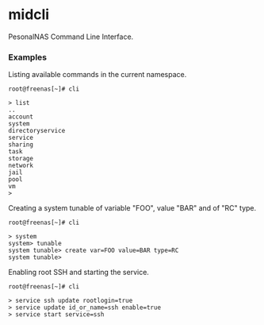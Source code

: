 # midcli

PesonalNAS Command Line Interface.

### Examples

Listing available commands in the current namespace.

```
root@freenas[~]# cli

> list
..
account
system
directoryservice
service
sharing
task
storage
network
jail
pool
vm
>
```


Creating a system tunable of variable "FOO", value "BAR" and of "RC" type.

```
root@freenas[~]# cli

> system
system> tunable
system tunable> create var=FOO value=BAR type=RC
system tunable>
```

Enabling root SSH and starting the service.

```
root@freenas[~]# cli

> service ssh update rootlogin=true
> service update id_or_name=ssh enable=true
> service start service=ssh
```
